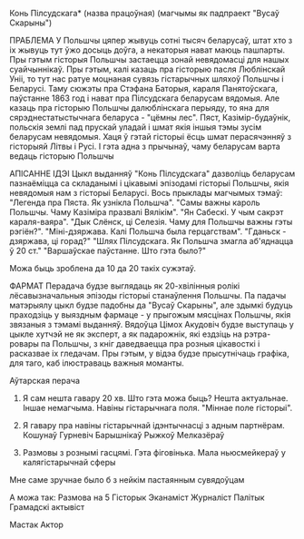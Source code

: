 
Конь Пілсудскага*
(назва працоўная)
(магчымы як падпраект "Вусаў Скарыны")

ПРАБЛЕМА
У Польшчы цяпер жывуць сотні тысяч беларусаў, штат хто з іх жывуць тут ўжо досыць доўга, а некаторыя нават маюць пашпарты. Пры гэтым гісторыя Польшчы застаецца зонай невядомасці для нашых суайчыннікаў. 
Пры гэтым, калі казаць пра гісторыю пасля Люблінскай Уніі, то тут нас ратуе моцнаная сувязь гістарычных шляхоў Польшчы і Беларусі. Таму сюжэты пра Стэфана Баторыя, караля Панятоўскага, паўстанне 1863 год і нават пра Пілсудскага беларусам вядомыя.
Але казаць пра гісторыю Польшчы далюблінскага перыяду, то яна для сярэднестатыстычнага беларуса - "цёмны лес". Пяст, Казімір-будаўнік, польскія землі пад прускай уладай і шмат якія іншыя тэмы зусім беларусам невядомыя. Хаця ў гэтай гісторыі ёсць шмат перасячэнняў з гісторыяй Літвы і Русі.
І гэта адна з прычынаў, чаму беларусам варта ведаць гісторыю Польшчы

АПІСАННЕ ІДЭІ
Цыкл выданняў "Конь Пілсудскага" дазволіць беларусам пазнаёміцца са складанымі і цікавымі эпізодамі гісторыі Польшчы, якія невядомыя нам з гісторыі Беларусі.
Вось прыклады магчымых тэмаў: 
"Легенда пра Пяста. Як узнікла Польшча". 
"Самы важны кароль Польшчы. Чаму Казіміра празвалі Вялікім".
"Ян Сабескі. У чым сакрэт караля-ваяра".
"Дык Слёнск, ці Селезія. Чаму для Польшчы важны гэты рэгіён?".
"Міні-дзяржава. Калі Польшча была герцагствам".
"Гданьск - дзяржава, ці горад?"
"Шлях Пілсудскага. Як Польшча змагла аб'яднацца ў 20 ст."
"Варшаўскае паўстанне. Што гэта было?"

Можа быць зроблена да 10 да 20 такіх сужэтаў.

ФАРМАТ
Перадача будзе выглядаць як 20-хвілінныя ролікі лёсавызначальныя эпізоды гісторыі станаўлення Польшчы. 
Па падачы матэрыялу цыкл будзе падобны да "Вусаў Скарыны", але здымкі будуць праходзіць у выяздным фармаце - у прыгожым мясцінах Польшчы, якія звязаныя з тэмамі выданняў.
Вядоўца Цімох Акудовіч будзе выступаць у цыкле хутчэй не як эксперт, а як падарожнік, які ездзіць на рэтра-ровары па Польшчы, з кніг даведваецца пра розныя цікавосткі і расказвае іх гледачам.
Пры гэтым, у відэа будзе прысутнічаць графіка, для таго, каб ілюстраваць важныя моманты.


Аўтарская перача

1. Я сам нешта гавару 20 хв. Што гэта можа быць? Нешта актуальнае. Іншае немагчыма.
   Навіны гістарычнага поля.
   "Міннае поле гісторыі".

2. Я гавару пра навіны гістарычнай ідэнтычнасці з адным партнёрам.
   Кошунаў
   Гурневіч
   Барышнікаў
   Рыжкоў
   Мелказёраў

3. Размовы з рознымі гасцямі. Гэта фіговінька. Мала ньюсмейкераў у калягістарычнай сферы

Мне саме зручнае было б з нейкім пастаянным сувядоўцам


А можа так: Размова на 5
Гісторык
Эканаміст
Журналіст
Палітык
Грамадскі актывіст

Мастак
Актор